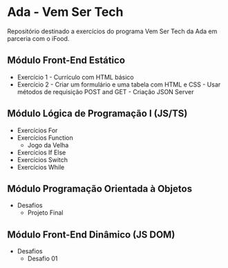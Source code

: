 # Ada - Vem Ser Tech
Repositório destinado a exercícios do programa Vem Ser Tech da Ada em parceria com o iFood.

## Módulo Front-End Estático
- Exercício 1 - Currículo com HTML básico
- Exercício 2 - Criar um formulário e uma tabela com HTML e CSS - Usar métodos de requisição POST and GET - Criação JSON Server

## Módulo Lógica de Programação I (JS/TS)
- Exercícios For
- Exercícios Function
  - Jogo da Velha
- Exercícios If Else
- Exercícios Switch
- Exercícios While


## Módulo Programação Orientada à Objetos
- Desafios
  - Projeto Final

## Módulo Front-End Dinâmico (JS DOM)
- Desafios
  - Desafio 01
